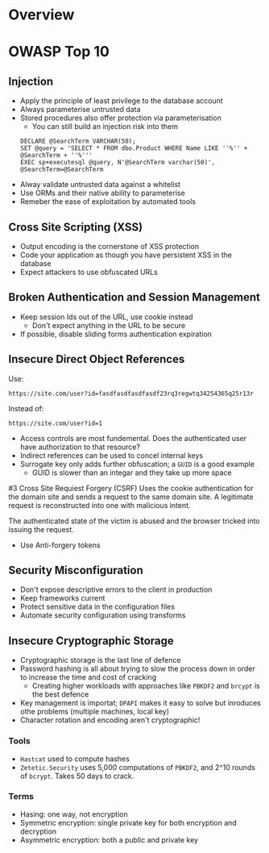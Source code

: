 # Overview

# OWASP Top 10

## Injection
* Apply the principle of least privilege to the database account
* Always parameterise untrusted data
* Stored procedures also offer protection via parameterisation
  * You can still build an injection risk into them
  ```
  DECLARE @SearchTerm VARCHAR(50);
  SET @query = 'SELECT * FROM dbo.Product WHERE Name LIKE ''%'' + @SearchTerm + ''%'''
  EXEC sp+executesql @query, N'@SearchTerm varchar(50)', @SearchTerm=@SearchTerm
  ```
* Alway validate untrusted data against a whitelist
* Use ORMs and their native ability to parameterise
* Remeber the ease of exploitation by automated tools

## Cross Site Scripting (XSS)
* Output encoding is the cornerstone of XSS protection
* Code your application as though you have persistent XSS in the database
* Expect attackers to use obfuscated URLs

## Broken Authentication and Session Management
* Keep session Ids out of the URL, use cookie instead
  * Don't expect anything in the URL to be secure
* If possible, disable sliding forms authentication expiration

## Insecure Direct Object References
Use:
```
https://site.com/user?id=fasdfasdfasdfasdf23rq3regwtq34254365q25r13r
```
Instead of:
```
https://site.com/user?id=1
```
* Access controls are most fundemental. Does the authenticated user have authorization to that resource?
* Indirect references can be used to concel internal keys
* Surrogate key only adds further obfuscation; a `GUID` is a good example
  * GUID is slower than an integar and they take up more space

#3 Cross Site Requiest Forgery (CSRF)
Uses the cookie authentication for the domain site and sends a request to the same domain site.  A legitimate request is reconstructed into one with malicious intent.

The authenticated state of the victim is abused and the browser tricked into issuing the request.

* Use Anti-forgery tokens

## Security Misconfiguration
* Don't expose descriptive errors to the client in production
* Keep frameworks current
* Protect sensitive data in the configuration files
* Automate security configuration using transforms

## Insecure Cryptographic Storage
* Cryptographic storage is the last line of defence
* Password hashing is all about trying to slow the process down in order to increase the time and cost of cracking
  * Creating higher workloads with approaches like `PBKDF2` and `brcypt` is the best defence
* Key management is importat; `DPAPI` makes it easy to solve but inroduces othe problems (multiple machines, local key)
* Character rotation and encoding aren't cryptographic!

### Tools
* `Hastcat` used to compute hashes
* `Zetetic.Security` uses 5,000 computations of `PBKDF2`, and 2^10 rounds of `bcrypt`. Takes 50 days to crack.

### Terms
* Hasing: one way, not encryption
* Symmetric encryption: single private key for both encryption and decryption
* Asymmetric encryption: both a public and private key
